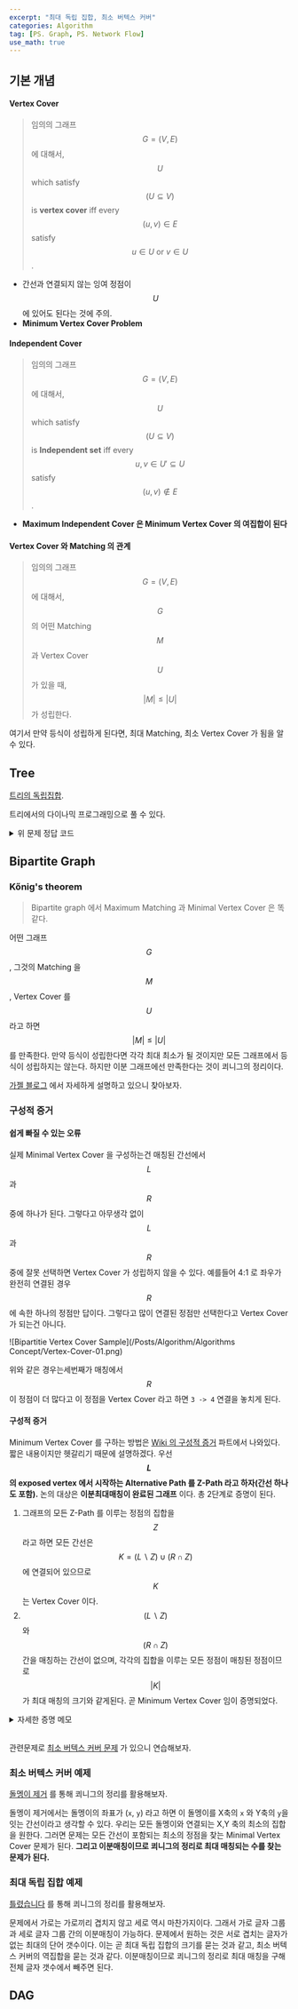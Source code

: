 ```yaml
---
excerpt: "최대 독립 집합, 최소 버텍스 커버"
categories: Algorithm
tag: [PS. Graph, PS. Network Flow]
use_math: true
---
```


## 기본 개념

#### Vertex Cover

> 임의의 그래프 $$G = (V, E)$$ 에 대해서, $$U$$ which satisfy $$ (U \subseteq V)$$ is __vertex cover__ iff  every $$(u, v) \in E$$ satisfy $$u \in U \text{ or } v \in U $$. 

+ 간선과 연결되지 않는 잉여 정점이 $$U$$ 에 있어도 된다는 것에 주의.
+ __Minimum Vertex Cover Problem__

#### Independent Cover

> 임의의 그래프 $$G = (V, E)$$ 에 대해서, $$U$$ which satisfy $$ (U \subseteq V)$$ is __Independent set__ iff  every $$u, v \in U' \subseteq U$$ satisfy $$ (u, v) \notin E  $$. 

+ __Maximum Independent Cover 은 Minimum Vertex Cover 의 여집합이 된다__

#### Vertex Cover 와 Matching 의 관계

> 임의의 그래프 $$G = (V, E)$$에 대해서, $$G$$의 어떤 Matching $$M$$과 Vertex Cover $$U$$가 있을 때, $$\vert M \vert \leq \vert U \vert $$가 성립한다.

여기서 만약 등식이 성립하게 된다면, 최대 Matching, 최소 Vertex Cover 가 됨을 알 수 있다.


## Tree

[트리의 독립집합](https://www.acmicpc.net/problem/2213). 

트리에서의 다이나믹 프로그래밍으로 풀 수 있다.

<details>
<summary>위 문제 정답 코드</summary><br/>
{% highlight c++ %}

int weights[10001], dp[10001][2];
vector<int> lines[10001], ans;

int Find(int cur, int parent, int bSelect)
{
	if (dp[cur][bSelect]) return dp[cur][bSelect];

	dp[cur][bSelect] = bSelect ? weights[cur] : 0;
	for (auto l : lines[cur])
	{
		if (l == parent) continue;
		if (bSelect) dp[cur][bSelect] += Find(l, cur, false);
		else {
			dp[cur][bSelect] += max(Find(l, cur, false), Find(l, cur, true));
		}
	}
	return dp[cur][bSelect];
}

void Print(int cur, int parent, int bSelect)
{
	if (bSelect) ans.push_back(cur);

	for (auto l : lines[cur])
		if (l != parent)
	    	Print(l, cur, bSelect ? false :  dp[l][1] > dp[l][0]);
}

int main()
{
    int n; cin >> n;
	for (int i = 1; i <= n; i++)  cin >> weights[i];
	for (int i = 0; i < n - 1; i++)
	{
		int tmp1, tmp2;
		cin >> tmp1 >> tmp2;
		lines[tmp1].push_back(tmp2);
		lines[tmp2].push_back(tmp1);
	}

	cout << max(Find(1, -1, false), Find(1, -1, true)) << '\n';
	Print(1, -1, dp[1][1] > dp[1][0]);
	
	sort(ans.begin(), ans.end());
	for (auto l : ans)
		cout << l << ' ';
}

{% endhighlight%}
</details>



## Bipartite Graph

### Kőnig's theorem

> Bipartite graph 에서 Maximum Matching 과 Minimal Vertex Cover 은 똑같다.

어떤 그래프 $$G$$, 그것의 Matching 을 $$M$$, Vertex Cover 를 $$U$$ 라고 하면 $$ \vert M \vert \leq \vert U \vert $$ 를 만족한다. 만약 등식이 성립한다면 각각 최대 최소가 될 것이지만 모든 그래프에서 등식이 성립하지는 않는다. 하지만 이분 그래프에선 만족한다는 것이 쾨니그의 정리이다.

[가젤 블로그](https://gazelle-and-cs.tistory.com/12?category=794321) 에서 자세하게 설명하고 있으니 찾아보자.


### 구성적 증거

#### 쉽게 빠질 수 있는 오류

실제 Minimal Vertex Cover 을 구성하는건 매칭된 간선에서 $$L$$ 과 $$R$$ 중에 하나가 된다. 그렇다고 아무생각 없이 $$L$$ 과 $$R$$ 중에 잘못 선택하면 Vertex Cover 가 성립하지 않을 수 있다. 예를들어 4:1 로 좌우가 완전히 연결된 경우 $$R$$ 에 속한 하나의 정점만 답이다. 그렇다고 많이 연결된 정점만 선택한다고 Vertex Cover 가 되는건 아니다. 

![Bipartitie Vertex Cover Sample](/Posts/Algorithm/Algorithms Concept/Vertex-Cover-01.png)

위와 같은 경우는세번째가 매칭에서  $$R$$이 정점이 더 많다고 이 정점을 Vertex Cover 라고 하면 ```3 -> 4``` 연결을 놓치게 된다.

#### 구성적 증거

Minimum Vertex Cover 를 구하는 방법은  [Wiki 의 구성적 증거](https://en.wikipedia.org/wiki/K%C5%91nig%27s_theorem_(graph_theory)#Proofs) 파트에서 나와있다. 짧은 내용이지만 헷갈리기 때문에 설명하겠다. 우선 __$$L$$ 의 exposed vertex 에서 시작하는 Alternative Path 를 Z-Path 라고 하자(간선 하나도 포함).__  논의 대상은 __이분최대매칭이 완료된 그래프__ 이다.  총 2단계로 증명이 된다. 
1. 그래프의 모든 Z-Path 를 이루는 정점의 집합을 $$Z$$ 라고 하면 모든 간선은 $$K = (L \backslash Z) \cup (R \cap Z)$$ 에 연결되어 있으므로 $$K$$ 는 Vertex Cover 이다.
2. $$(L \backslash Z)$$ 와 $$(R \cap Z)$$ 간을 매칭하는 간선이 없으며, 각각의 집합을 이루는 모든 정점이 매칭된 정점이므로 $$\vert K \vert $$ 가 최대 매칭의 크기와 같게된다. 곧 Minimum Vertex Cover 임이 증명되었다.

<details>
<summary>자세한 증명 메모</summary><br/>
<div markdown="1">

1번은 자명하고 2번을 증명하기 위해서는 모든 간선을 Z-Path 인지 아닌지로 나눈다. 만약 Z-Path 라면 그 간선의 $$R$$ 부분은  $$(R \cap Z)$$ 에 속하고 $$L$$ 부분은 $$(\mathrm{L} \backslash \mathrm{Z})$$ 에 속하지 않는 것이 정의 상 자명하다. 만약  Z-Path 가 아니라면 바로 판단하기가 힘드므로 경우를 매칭하는 간선인지 아닌지로 또 나눈다. 

 Z-Path 가 아니고 매칭하는 간선의 경우, 간선을 이루는 양끝의 정점은 모두 Z-Path 에 속할 수 없다 (곧 $$(\mathrm{L} \backslash \mathrm{Z})$$ 이다.). 이를 보이자면, $$L$$ 부분이 exposed vertex 가 아니므로 이 간선은 Z-Path 의 시작점이 될 수 없다. 그래서 만약  $$L$$ 부분이 Z-Path 와 연결되려면 Z-Path 인 backward edge 와 연결되는 경우 뿐인데, 이는 한 정점이 두개의 backward edge 를 만들 수 없으므로 불가능이다. 한편 $$R$$ 부분으로 Z-Path 인 forward edge 가 온다면 지금 논의되는 간선이 곧바로 Z-Path 가 되므로 모순이다. 

 Z-Path 가 아니고 매칭하지 않는 간선의 경우 역시 마찬가지이다. 왜냐하면 $$L$$ 부분이 exposed vertex 가 될 수 없으므로(그러면 위의 정의상 Z-Path 이다.) $$L$$ 부분과 Z-Path 가 연결되는 경우는 $$L$$ 부분과 매칭하는 backward edge 가 Z-Path 인 경우 뿐인데, 그러면 지금 논의되는 간선과 곧바로 이으면 Z-Path 가 되므로 모순이기 때문이다. 또한 $$R$$ 부분에 Z-Path 인 backward edge 가 연결된다면 비슷하게 모순을 이끌어 낼 수 있다.

그러므로 Z-Path 가 아닌 간선을 이루는 $$L$$ 쪽 정점만  $$(\mathrm{L} \backslash \mathrm{Z})$$  에 속하게 된다 . 따라서 위 증명에서 $$(L \backslash Z)$$ 와 $$(R \cap Z)$$ 를 동시에 만족하는 간선은 없음이 드러났다. 즉 두 그룹을 잇는 간선이 없다는 것이다. 이러한 Vertex Cover 의 크기는 최대매칭과 같게 되고 곧 Minimal Vertex Cover 가 된다.

</div>
</details><br/>

관련문제로 [최소 버텍스 커버 문제](https://www.acmicpc.net/status?user_id=dh0450&problem_id=2051&from_mine=1) 가 있으니 연습해보자.


### 최소 버텍스 커버 예제

[돌멩이 제거](https://www.acmicpc.net/problem/1867) 를 통해 쾨니그의 정리를 활용해보자.

돌멩이 제거에서는 돌멩이의 좌표가 (```x```, ```y```) 라고 하면 이 돌멩이를 X축의 ```x``` 와 Y축의 ```y```을 잇는 간선이라고 생각할 수 있다. 우리는 모든 돌멩이와 연결되는 X,Y 축의 최소의 집합을 원한다. 그러면 문제는 모든 간선이 포함되는 최소의 정점을 찾는 Minimal Vertex Cover 문제가 된다. __그리고 이분매칭이므로 쾨니그의 정리로 최대 매칭되는 수를 찾는 문제가 된다.__

### 최대 독립 집합 예제

[틀렸습니다](https://www.acmicpc.net/problem/5398) 를 통해 쾨니그의 정리를 활용해보자.

문제에서 가로는 가로끼리 겹치지 않고 세로 역시 마찬가지이다. 그래서 가로 글자 그룹과 세로 글자 그룹 간의 이분매칭이 가능하다. 문제에서 원하는 것은 서로 겹치는 글자가 없는 최대의 단어 갯수이다. 이는 곧 최대 독립 집합의 크기를 묻는 것과 같고, 최소 버텍스 커버의 역집합을 묻는 것과 같다. 이분매칭이므로 쾨니그의 정리로 최대 매칭을 구해 전체 글자 갯수에서 빼주면 된다.



## DAG